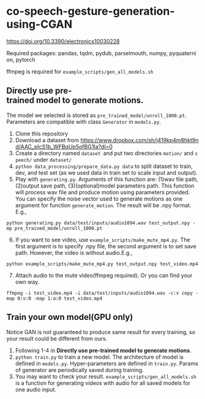 # co-speech-gesture-generation-using-CGAN
https://doi.org/10.3390/electronics10030228

Required packages: pandas, tqdm, pydub, parselmouth, numpy, pyquaternion, pytorch

ffmpeg is required for  `example_scripts/gen_all_models.sh`

## Directly use pre-trained model to generate motions.

The model we selected is stored as `pre_trained_model/unroll_1000.pt`. Parameters are compatible with class `Generator`  in `models.py`.

1. Clone this repository
2. Download a dataset from https://www.dropbox.com/sh/j419kp4m8hkt9nd/AAC_pIcS1b_WFBqUp5ofBG1Ia?dl=0
3. Create a directory named `dataset `and put two directories `motion/` and `speech/` under `dataset/`
4. `python data_processing/prepare_data.py data`  to split dataset to train, dev, and test set (as we used data in train set to scale input and output).
5.  Play with `generating.py`. Arguments of this function are: (1)wav file path, (2)output save path, (3)(optional)model parameters path. This function will process wav file and produce motion using parameters provided. You can specify the noise vector used to generate motions as one argument for function `generate_motion`. The result will be .npy format. E.g.,
```
python generating.py data/test/inputs/audio1094.wav test_output.npy -mp pre_trained_model/unroll_1000.pt
```
6.  If you want to see video, use `example_scripts/make_mute_mp4.py`. The first argument is to specify .npy file, the second argument is to set save path. However, the video is without audio.E.g., 
```
python example_scripts/make_mute_mp4.py test_output.npy test_video.mp4
```
7. Attach audio to the mute video(ffmpeg required). Or you can find your own way.
```
ffmpeg -i test_video.mp4 -i data/test/inputs/audio1094.wav -c:v copy -map 0:v:0 -map 1:a:0 test_video.mp4
```

## Train your own model(GPU only)
Notice GAN is not guaranteed to produce same result for every training, so your result could be different from ours.

1. Following 1-4 in **Directly use pre-trained model to generate motions**.
2. `python train.py` to train a new model. The architecture of model is defined in `models.py`. Hyper-parameters are defined in `train.py`. Params of generator are periodically saved during training.
3. You may want to check your result. `example_scripts/gen_all_models.sh` is a function for generating videos with audio for all saved models for one audio input.






